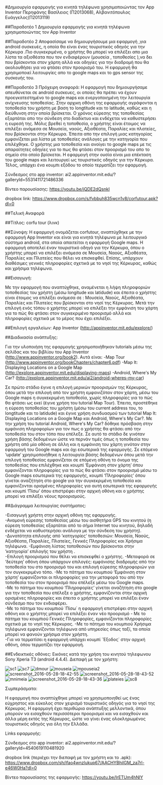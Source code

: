 ﻿#Δημιουργία εφαρμογής για κινητά τηλέφωνα χρησιμοποιώντας τον App Inventor
Περηφάνης Βασίλειος (Π2013068), Αλβανιτόπουλος Ευάγγελος(Π2013119) 

##Παραδοτέο 1
Δημιουργία εφαρμογής για κινητά τηλέφωνα χρησιμοποιώντας τον App Inventor

##Παραδοτέο 2
Αποφασίσαμε να δημιουργήσουμε μια εφαρμογή ,για android συσκευές, η οποία θα είναι
 ένας τουριστικός οδηγός για την Κέρκυρα .Πιο συγκεκριμένα, ο χρήστης θα μπορεί να επιλέξει απο μια λίστα τα αξιοθέατα που τον ενδιαφέρουν 
(μουσεία , τοποθεσίες ),να δει που βρίσκονται στον χάρτη αλλά και οδηγίες για την διαδρομή που θα ακολουθήσει για να φτάσει στον προορισμό του.
 Η εφαρμογή θα χρησιμοποιεί λειτουργίες απο το google maps και το gps sensor της συσκευής του.

##Παραδοτέο 3
Πρόχειρη αναφορά:
Η εφαρμογή που δημιουργήσαμε απευθύνεται σε android συσκευες, οι οποίες θα πρέπει να έχουν προεγκατεστημένο το google maps και ενεργοποιημένη την λειτουργία ανίχνευσης τοποθεσίας. Στην αρχικη οθόνη της εφαρμογής αγράφονται η τοποθεσία του χρήστη με βαση το longtitude και το latitude, καθώς και η διεύθυνση στην οποία βρίσκεται. Ο χρόνος εύρεσης της τοποθεσίας εξαρτάται απο την σύνδεση στο διαδίκτυο και ενδέχεται να καθυστερήσει η ευρεσή της. Μόλις βρεθεί η τοποθεσία, ο χρήστης είναι έτοιμος να επιλέξει ανάμεσα σε  Μουσεία, ναούς, Αξιοθέατα, Παραλίες και πλατείες, που βρίσκονται στην Κέρκυρα. Έπειτα απο την επιλογή μιας κατηγορίας εμφανίζεται μια λίστα με τοποθεσίες ανάλογες με την κατηγορία που επιλέχθηκε. Ο χρήστης μια τοποθεσία και ανοίγει το google maps με τις απαραίτητες οδηγίες για το πως θα φτάσει στον προορισμό του απο το σημείο στο οποίο βρίσκεται. Η εφαρμογή στην ουσία είναι μια επέκταση του google maps και λειτουργεί ως τουριστικός οδηγός για την Κέρκυρα. Τέλος, υπάρχει ένα κουμπι εξόδου το οποίο τερματίζει την εφαρμογή.

Σύνδεσμος στο app inventor:
ai2.appinventor.mit.edu/?galleryId=5531411721486336

Βίντεο παρουσίασης: https://youtu.be/jQDE2dQsnkI

dropbox link:
https://www.dropbox.com/s/fvbbuh835wcn1v8/corfutour.apk?dl=0

##Tελική Αναφορά



##Τίτλος: 
corfu tour (λινκ)

##Σύνοψη: 
Η εφαρμογή ονομάζεται corfutour, αναπτύχθηκε με την εφαρμογή Αpp Inventor και είναι για κινητά τηλέφωνα με λειτουργικό σύστημα android, στα οποία απαιτείται η εφαρμογή Google maps. Η εφαρμογή αποτελεί έναν τουριστικό οδηγό για την Κέρκυρα, όπου ο χρήστης μπορεί να επιλέξει ανάμεσα σε Μουσεία, Ναούς, Αξιοθέατα, Παραλίες και Πλατείες που θέλει να επισκεφθεί. Επίσης, υπάρχουν διαθέσιμες γενικές πληροφορίες σχετικά με το νησί της Κέρκυρας, καθώς και χρήσιμα τηλέφωνα.

##Eισαγωγή:

Με την εφαρμογή που αναπτύχθηκε, αναμένεται η λήψη πληροφοριών τοποθεσίας του χρήστη (μέσω longitude και latidude) και έπειτα ο χρήστης είναι έτοιμος να επιλέξει ανάμεσα σε : Μουσεία, Ναούς, Αξιοθέατα, Παραλίες και Πλατείες που βρίσκονται στο νησί της Κέρκυρας. Μετά την επιλογή ενός τόπου ο χρήστης μπορεί να επιλέξει την εμφάνιση του χάρτη για το πώς θα φτάσει στον συγκεκριμένο προορισμό αλλά και πληροφορίες σχετικά με το μέρος που έχει επιλέξει.

##Eπιλογή εργαλείων: 
App Inventor (http://appinventor.mit.edu/explore/)

##Διαδικασία ανάπτυξης:

Για την υλοποιήση της εφαρμογής χρησιμοποιήθηκαν tutorials μέσω της σελίδας και του βιβλίου του App Inventor (http://www.appinventor.org/book2). Αυτά είναι:
-Map Tour (http://www.appinventor.org/bookChapters/chapter6.pdf)
-Map It: Displaying Locations on a Google Map (http://explore.appinventor.mit.edu/displaying-maps)
-Android, Where's My Car? (http://explore.appinventor.mit.edu/ai2/android-wheres-my-car)

Σε πρώτο στάδιο έγινε η επιλογή μερικών προορισμών της Κέρκυρας, όπου μετά την επιλογή από τον χρήστη εμφανιζόταν στον χάρτη, μέσω του Google maps η συγκεκριμένη τοποθεσία, χωρίς πληροφορίες για το πώς θα φτάσει ως εκεί (έγινε χρήση του tutorial Map Tour). Έπειτα, προστέθηκε η εύρεση τοποθεσίας του χρήστη (μέσω του current address του, το longtitude και το latidude) και έγινε χρήση συνδυασμού των tutorial Map It: Displaying Locations on a Google Map και Android, Where's My Car?. Με την χρήση του tutorial Android, Where's My Car? δόθηκε πρόσβαση στην εμφάνιση πληροφορίων για τον πως ο χρήστης θα φτάσει από την τοποθεσία του στον τόπο που επέλεξε. Σε αυτό το στάδιο δε γινόταν χρήση βάσης δεδομένων ώστε να περνάν τιμές όπως η τοποθεσία του χρήστη από μία οθόνη σε άλλη και η εμφάνιση του χάρτη γινόταν στην εφαρμογή του Google maps και όχι εσωτερικά της εφαρμογής. Σε επόμενο ‘update’ χρησιμοποιήθηκε η λειτουργία βάσης δεδομένων όπου μετά την επιλογή τοποθεσίας εμφανίζεται σε επόμενη οθόνη το όνομα της τοποθεσίας που επιλέχθηκε και κουμπί ‘Εμφάνιση στον χάρτη’ όπου εμφανίζονται πληροφορίες για το πώς θα φτάσει στον προορισμό μέσω το Google maps εσωτερικά της εφαρμογής, κουμπί ‘Πληροφορίες’ όπου γίνεται αναζήτηση στο google για την συγκεκριμένη τοποθεσία και εμφανίζονται ορισμένες πληροφορίες για αυτή εσωτερικά της εφαρμογής και κουμπί ‘Πίσω’ όπου επιστρέφει στην αρχική οθόνη και ο χρήστης μπορεί να επιλέξει νέους προορισμούς.

##Διάγραμμα λειτουργίας συστήματος:

-Εισαγωγή χρήστη στην αρχική οθόνη της εφαρμογής.                                                 
-Αναμονή εύρεσης τοποθεσίας μέσω του αισθητήρα GPS του κινητού (η εύρεση τοποθεσίας εξαρτάται από το σήμα Internet του κινητού, δηλαδή ενδέχεται να καθυστερήσει ανάλογα με την σύνδεση του χρήστη).
-Δυνατότητα επιλογής από ‘κατηγορίες’ τοποθεσιών: Μουσεία, Ναούς, Αξιοθέατα, Παραλίες, Πλατείες, Γενικές Πληροφορίες και Χρήσιμα τηλέφωνα.
-Εμφάνιση λίστας τοποθεσιών που βρίσκονται στην ‘κατηγορία’ επιλογής του χρήστη .                  
-Επιλογή προορισμού που θέλει να επισκεφθεί ο χρήστης.
-Μεταφορά σε ‘δεύτερη’ οθόνη όπου υπάρχουν επιλογές: εμφάνισης διαδρομής από την τοποθεσία του στο προορισμό του και επιλογή εύρεσης πληροφοριών για τον συγκεκριμένο τόπο.
-Με το πάτημα του κουμπιού ‘Εμφάνιση στον χάρτη’ εμφανίζονται οι πληροφορίες για την μεταφορά του από την τοποθεσία του στον προορισμό που επέλεξε μέσω του Google maps.                                                                          
-Με το πάτημα του κουμπιού ‘Πληροφορίες’ γίνεται αναζήτηση στο google για την τοποθεσία που επέλεξε ο χρήστης, εμφανίζονται στην αρχική ορισμένες πληροφορίες και έπειτα ο χρήστης μπορεί να επιλέξει έναν σύνδεσμο που τον ενδιαφέρει.                            
-Με το πάτημα του κουμπιού ΄Πίσω΄ η εφαρμογή επιστρέφει στην αρχική οθόνη και ο χρήστης μπορεί να επιλέξει έναν νέο προορισμό         - Με το πάτημα του κουμπιού Γενικές Πληροφορίες, εμφανίζονται πληροφορίες σχετικά με το νησί της Κέρκυρας.                            -Με το πάτημα του κουμπιού Χρήσιμα τηλέφωνα εμφανίζονται τηλέφωνα από υπηρεσίες όπως ταξί, τα οποία μπορεί να φανούν χρήσιμα στον χρήστη.                                                                                     
-Για να τερματίσει η εφαρμογή υπάρχει κουμπί ΄Έξοδος΄ στην αρχική οθόνη, όπου τερματίζει την εφαρμογή.


##Ενδεικτικές οθόνες: 
Εικόνες κατά την χρήση του κινητού τηλεφωνου Sony Xperia T3 (android 4.4.4).
Διεπαφή με τον χρήστη:

![sc1](https://cloud.githubusercontent.com/assets/17220785/15628454/7dfe315e-250a-11e6-88fb-33c712246e69.jpg) ![sc7](https://cloud.githubusercontent.com/assets/17220785/15628485/1301f7b8-250b-11e6-9f35-5610908a03e2.jpg) ![dmour](https://cloud.githubusercontent.com/assets/17220785/15628486/130725f8-250b-11e6-9f72-31d2128e69d8.jpg) ![mouseia](https://cloud.githubusercontent.com/assets/17220785/15628487/130bc388-250b-11e6-8e0c-c6ae35f45d43.jpg)
![mpouseia2](https://cloud.githubusercontent.com/assets/17220785/15628488/13104048-250b-11e6-9c11-9f90e158b8e1.jpg) ![screenshot_2016-05-28-18-42-55](https://cloud.githubusercontent.com/assets/17220785/15628489/1314b092-250b-11e6-8170-1a126f82b7ff.jpg) ![screenshot_2016-05-28-18-43-52](https://cloud.githubusercontent.com/assets/17220785/15628490/131c2b10-250b-11e6-9412-077454672d7d.jpg) ![mnimeia](https://cloud.githubusercontent.com/assets/17220785/15628491/1326dfb0-250b-11e6-9115-fd2d0f6641d7.jpg)
![screenshot_2016-05-28-18-43-36](https://cloud.githubusercontent.com/assets/17220785/15628492/132e0f42-250b-11e6-99fe-9c8b7aadc070.jpg) ![plateies](https://cloud.githubusercontent.com/assets/17220785/15628493/13328a90-250b-11e6-9559-1c0984b1ca5b.jpg) ![sc8](https://cloud.githubusercontent.com/assets/17220785/15628516/9cb6d0a0-250b-11e6-9062-4456f5896f1f.jpg)


Συμπεράσματα:

H εφαρμογή που αναπτύχθηκε μπορεί να χρησιμοποιηθεί ως ένας εύχρηστος και εύκολος στον χειρισμό τουριστικός οδηγός για το νησί της Κέρκυρας. Η εφαρμογή έχει περιθώρια ανάπτυξης μελλοντικά, όπου μπορούν να εισαχθούν περισσότεροι προορισμοί και να εισαχθούν και άλλα μέρη εκτός της Κέρκυρας, ώστε να γίνει ένας ολοκληρωμένος τουριστικός οδηγός για όλη την Ελλάδα.

Links εφαρμογής:

Σύνδεσμος στο app inventor:
ai2.appinventor.mit.edu/?galleryId=4540619110481920

dropbox link (περιέχει την διεπαφή με τον χρήστη και το .apk):
https://www.dropbox.com/sh/ifao4wnzlukup67/AACHYBhilGM_za7rl-e46W0Ha?dl=0

Βίντεο παρουσίασης της εφαρμογής:
https://youtu.be/IrETUm4hNlY
 


